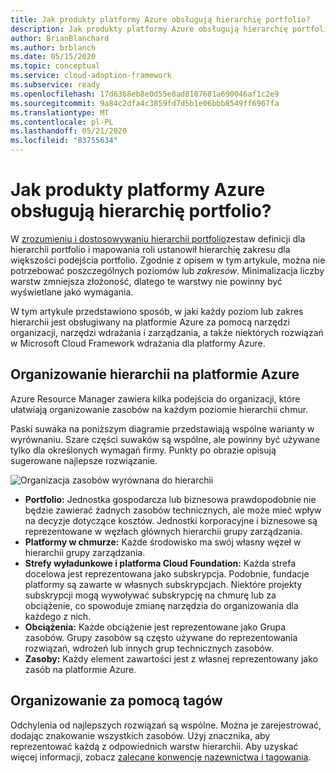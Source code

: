```yaml
---
title: Jak produkty platformy Azure obsługują hierarchię portfolio?
description: Jak produkty platformy Azure obsługują hierarchię portfolio?
author: BrianBlanchard
ms.author: brblanch
ms.date: 05/15/2020
ms.topic: conceptual
ms.service: cloud-adoption-framework
ms.subservice: ready
ms.openlocfilehash: 17d6368eb8e0d55e8ad8107601a690046af1c2e9
ms.sourcegitcommit: 9a84c2dfa4c3859fd7d5b1e06bbb8549ff6967fa
ms.translationtype: MT
ms.contentlocale: pl-PL
ms.lasthandoff: 05/21/2020
ms.locfileid: "83755634"
---
```

<!-- markdownlint-disable MD026 -->

# <a name="how-do-azure-products-support-the-portfolio-hierarchy"></a>Jak produkty platformy Azure obsługują hierarchię portfolio?

W [zrozumieniu i dostosowywaniu hierarchii portfolio](./hosting-hierarchy.md)zestaw definicji dla hierarchii portfolio i mapowania roli ustanowił hierarchię zakresu dla większości podejścia portfolio. Zgodnie z opisem w tym artykule, można nie potrzebować poszczególnych poziomów lub _zakresów_. Minimalizacja liczby warstw zmniejsza złożoność, dlatego te warstwy nie powinny być wyświetlane jako wymagania.

W tym artykule przedstawiono sposób, w jaki każdy poziom lub zakres hierarchii jest obsługiwany na platformie Azure za pomocą narzędzi organizacji, narzędzi wdrażania i zarządzania, a także niektórych rozwiązań w Microsoft Cloud Framework wdrażania dla platformy Azure.

## <a name="organizing-the-hierarchy-in-azure"></a>Organizowanie hierarchii na platformie Azure

Azure Resource Manager zawiera kilka podejścia do organizacji, które ułatwiają organizowanie zasobów na każdym poziomie hierarchii chmur.

Paski suwaka na poniższym diagramie przedstawiają wspólne warianty w wyrównaniu. Szare części suwaków są wspólne, ale powinny być używane tylko dla określonych wymagań firmy. Punkty po obrazie opisują sugerowane najlepsze rozwiązanie.

![Organizacja zasobów wyrównana do hierarchii](../../_images/ready/hierarchy-with-organizing-tools.png)

- **Portfolio:** Jednostka gospodarcza lub biznesowa prawdopodobnie nie będzie zawierać żadnych zasobów technicznych, ale może mieć wpływ na decyzje dotyczące kosztów. Jednostki korporacyjne i biznesowe są reprezentowane w węzłach głównych hierarchii grupy zarządzania.
- **Platformy w chmurze:** Każde środowisko ma swój własny węzeł w hierarchii grupy zarządzania.
- **Strefy wyładunkowe i platforma Cloud Foundation:** Każda strefa docelowa jest reprezentowana jako subskrypcja. Podobnie, fundacje platformy są zawarte w własnych subskrypcjach. Niektóre projekty subskrypcji mogą wywoływać subskrypcję na chmurę lub za obciążenie, co spowoduje zmianę narzędzia do organizowania dla każdego z nich.
- **Obciążenia:** Każde obciążenie jest reprezentowane jako Grupa zasobów. Grupy zasobów są często używane do reprezentowania rozwiązań, wdrożeń lub innych grup technicznych zasobów.
- **Zasoby:** Każdy element zawartości jest z własnej reprezentowany jako zasób na platformie Azure.

## <a name="organizing-with-tags"></a>Organizowanie za pomocą tagów

Odchylenia od najlepszych rozwiązań są wspólne. Można je zarejestrować, dodając znakowanie wszystkich zasobów. Użyj znacznika, aby reprezentować każdą z odpowiednich warstw hierarchii. Aby uzyskać więcej informacji, zobacz [zalecane konwencje nazewnictwa i tagowania](../../ready/azure-best-practices/naming-and-tagging.md).
